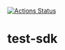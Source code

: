[![Actions Status](https://github.com/defold/test-sdk/workflows/test/badge.svg)](https://github.com/defold/test-sdk/actions)

# test-sdk
